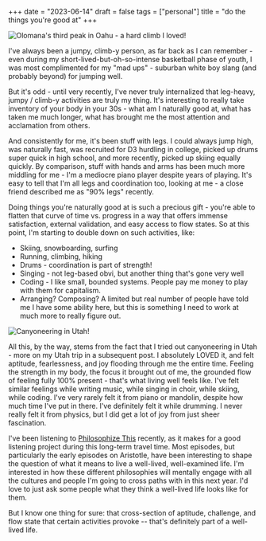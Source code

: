 +++
date = "2023-06-14"
draft = false
tags = ["personal"]
title = "do the things you're good at"
+++

![Olomana's third peak in Oahu - a hard climb I loved!](/img/blog/do-the-things-youre-good-at/olomana.png)

I've always been a jumpy, climb-y person, as far back as I can remember - even during my short-lived-but-oh-so-intense basketball phase of youth, I was most complimented for my "mad ups" - suburban white boy slang (and probably beyond) for jumping well.

But it's odd - until very recently, I've never truly internalized that leg-heavy, jumpy / climb-y activities are truly my thing. It's interesting to really take inventory of your body in your 30s - what am I naturally good at, what has taken me much longer, what has brought me the most attention and acclamation from others.

And consistently for me, it's been stuff with legs. I could always jump high, was naturally fast, was recruited for D3 hurdling in college, picked up drums super quick in high school, and more recently, picked up skiing equally quickly. By comparison, stuff with hands and arms has been much more middling for me - I'm a mediocre piano player despite years of playing. It's easy to tell that I'm all legs and coordination too, looking at me - a close friend described me as "90% legs" recently.

Doing things you're naturally good at is such a precious gift - you're able to flatten that curve of time vs. progress  in a way that offers immense satisfaction, external validation, and easy access to flow states. So at this point, I'm starting to double down on such activities, like:

- Skiing, snowboarding, surfing
- Running, climbing, hiking
- Drums - coordination is part of strength!
- Singing - not leg-based obvi, but another thing that's gone very well
- Coding - I like small, bounded systems. People pay me money to play with them for capitalism.
- Arranging? Composing? A limited but real number of people have told me I have some ability here, but this is something I need to work at much more to really figure out.

![Canyoneering in Utah!](/img/blog/do-the-things-youre-good-at/canyoneering.png)

All this, by the way, stems from the fact that I tried out canyoneering in Utah - more on my Utah trip in a subsequent post. I absolutely LOVED it, and felt aptitude, fearlessness, and joy flooding through me the entire time. Feeling the strength in my body, the focus it brought out of me, the grounded flow of feeling fully 100% present - that's what living well feels like. I've felt similar feelings while writing music, while singing in choir, while skiing, while coding. I've very rarely felt it from piano or mandolin, despite how much time I've put in there. I've definitely felt it while drumming. I never really felt it from physics, but I did get a lot of joy from just sheer fascination.

I've been listening to [Philosophize This](https://www.philosophizethis.org/) recently, as it makes for a good listening project during this long-term travel time. Most episodes, but particularly the early episodes on Aristotle, have been interesting to shape the question of what it means to live a well-lived, well-examined life. I'm interested in how these different philosophies will mentally engage with all the cultures and people I'm going to cross paths with in this next year. I'd love to just ask some people what they think a well-lived life looks like for them.

But I know one thing for sure: that cross-section of aptitude, challenge, and flow state that certain activities provoke -- that's definitely part of a well-lived life.
